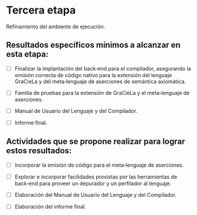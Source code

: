 # Tercera etapa
Refinamiento del ambiente de ejecución.

## Resultados específicos mínimos a alcanzar en esta etapa:

- [ ] Finalizar la implantación del back‐end para el compilador, asegurando la emisión correcta de
código nativo para la extensión del lenguaje GraCieLa y del meta‐lenguaje de aserciones de
semántica axiomática.

- [ ] Familia de pruebas para la extensión de GraCieLa y el meta‐lenguaje de aserciones.

- [ ] Manual de Usuario del Lenguaje y del Compilador.

- [ ] Informe final.

## Actividades que se propone realizar para lograr estos resultados:

- [ ] Incorporar la emisión de código para el meta‐lenguaje de aserciones.

- [ ] Explorar e incorporar facilidades provistas por las herramientas de
back‐end para proveer un depurador y un perfilador al lenguaje.

- [ ] Elaboración del Manual de Usuario del Lenguaje y del Compilador.

- [ ] Elaboración del informe final.

